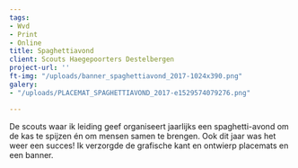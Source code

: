 ```yaml
---
tags:
- Wvd
- Print
- Online
title: Spaghettiavond
client: Scouts Haegepoorters Destelbergen
project-url: ''
ft-img: "/uploads/banner_spaghettiavond_2017-1024x390.png"
galery:
- "/uploads/PLACEMAT_SPAGHETTIAVOND_2017-e1529574079276.png"

---
```

De scouts waar ik leiding geef organiseert jaarlijks een spaghetti-avond om de kas te spijzen én om mensen samen te brengen. Ook dit jaar was het weer een succes! Ik verzorgde de grafische kant en ontwierp placemats en een banner.
